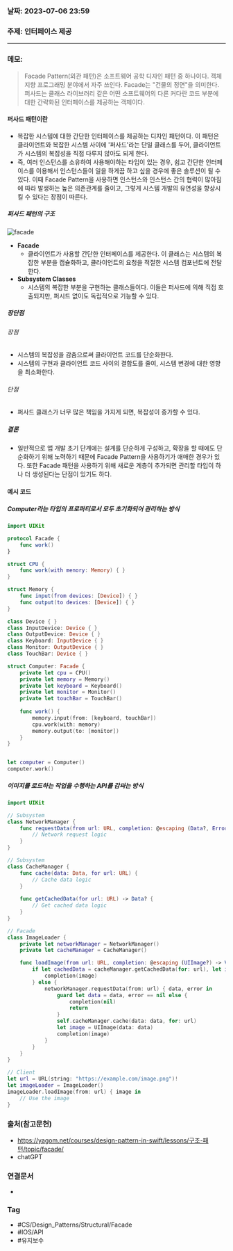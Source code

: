 ### 날짜: 2023-07-06 23:59

### 주제: 인터페이스 제공
---
### 메모: 
> Facade Pattern(외관 패턴)은 소프트웨어 공학 디자인 패턴 중 하나이다. 객체 지향 프로그래밍 분야에서 자주 쓰인다. Facade는 "건물의 정면"을 의미한다. 퍼사드는 클래스 라이브러리 같은 어떤 소프트웨어의 다른 커다란 코드 부분에 대한 간략화된 인터페이스를 제공하는 객체이다.
#### 퍼사드 패턴이란 
- 복잡한 시스템에 대한 간단한 인터페이스를 제공하는 디자인 패턴이다. 이 패턴은 클라이언트와 복잡한 시스템 사이에 '퍼사드'라는 단일 클래스를 두어, 클라이언트가 시스템의 복잡성을 직접 다루지 않아도 되게 한다. 
- 즉, 여러 인스턴스를 소유하여 사용해야하는 타입이 있는 경우, 쉽고 간단한 인터페이스를 이용해서 인스턴스들이 일을 하게끔 하고 싶을 경우에 좋은 솔루션이 될 수 있다. 이때 Facade Pattern을 사용하면 인스턴스와 인스턴스 간의 협력이 많아짐에 따라 발생하는 높은 의존관계를 줄이고, 그렇게 시스템 개발의 유연성을 향상시킬 수 있다는 장점이 따른다. 
##### 퍼사드 패턴의 구조 
![facade](https://showme.redstarplugin.com/d/aYSxyTsw)
- **Facade**
	- 클라이언트가 사용할 간단한 인터페이스를 제공한다. 이 클래스는 시스템의 복잡한 부분을 캡슐화하고, 클라이언트의 요청을 적절한 시스템 컴포넌트에 전달한다.
- **Subsystem Classes** 
	- 시스템의 복잡한 부분을 구현하는 클래스들이다. 이들은 퍼사드에 의해 직접 호출되지만, 퍼시드 없이도 독립적으로 기능할 수 있다. 
##### 장단점
###### 장점 
- 시스템의 복잡성을 감춤으로써 클라이언트 코드를 단순화한다.
- 시스템의 구현과 클라이언트 코드 사이의 결합도를 줄여, 시스템 변경에 대한 영향을 최소화한다.
###### 단점 
- 퍼사드 클래스가 너무 많은 책임을 가지게 되면, 복잡성이 증가할 수 있다.
##### 결론
- 일반적으로 앱 개발 초기 단계에는 설계를 단순하게 구성하고, 확장을 할 때에도 단순화하기 위해 노력하기 때문에 Facade Pattern을 사용하기가 애매한 경우가 있다. 또한 Facade 패턴을 사용하기 위해 새로운 계층이 추가되면 관리할 타입이 하나 더 생성된다는 단점이 있기도 하다. 
#### 예시 코드 
##### Computer라는 타입의 프로퍼티로서 모두 초기화되어 관리하는 방식 
~~~ swift 
import UIKit

protocol Facade {
    func work()
}

struct CPU {
    func work(with menory: Memory) { }
}

struct Memory {
    func input(from devices: [Device]) { }
    func output(to devices: [Device]) { }
}

class Device { }
class InputDevice: Device { }
class OutputDevice: Device { }
class Keyboard: InputDevice { }
class Monitor: OutputDevice { }
class TouchBar: Device { }

struct Computer: Facade {
    private let cpu = CPU()
    private let memory = Memory()
    private let keyboard = Keyboard()
    private let monitor = Monitor()
    private let touchBar = TouchBar()
    
    func work() {
        memory.input(from: [keyboard, touchBar])
        cpu.work(with: memory)
        memory.output(to: [monitor])
    }
}


let computer = Computer()
computer.work()
~~~
##### 이미지를 로드하는 작업을 수행하는 API를 감싸는 방식
~~~ swift 
import UIKit

// Subsystem
class NetworkManager {
    func requestData(from url: URL, completion: @escaping (Data?, Error?) -> Void) {
        // Network request logic
    }
}

// Subsystem
class CacheManager {
    func cache(data: Data, for url: URL) {
        // Cache data logic
    }
    
    func getCachedData(for url: URL) -> Data? {
        // Get cached data logic
    }
}

// Facade
class ImageLoader {
    private let networkManager = NetworkManager()
    private let cacheManager = CacheManager()

    func loadImage(from url: URL, completion: @escaping (UIImage?) -> Void) {
        if let cachedData = cacheManager.getCachedData(for: url), let image = UIImage(data: cachedData) {
            completion(image)
        } else {
            networkManager.requestData(from: url) { data, error in
                guard let data = data, error == nil else {
                    completion(nil)
                    return
                }
                self.cacheManager.cache(data: data, for: url)
                let image = UIImage(data: data)
                completion(image)
            }
        }
    }
}

// Client
let url = URL(string: "https://example.com/image.png")!
let imageLoader = ImageLoader()
imageLoader.loadImage(from: url) { image in
    // Use the image
}
~~~

### 출처(참고문헌) 
- https://yagom.net/courses/design-pattern-in-swift/lessons/구조-패턴/topic/facade/
- chatGPT

### 연결문서 
- 

### Tag
- #CS/Design_Patterns/Structural/Facade
- #IOS/API 
- #유지보수 